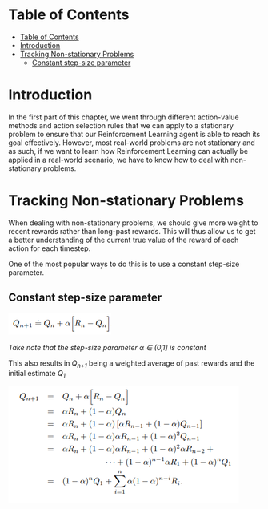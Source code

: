 # Table of Contents

- [Table of Contents](#table-of-contents)
- [Introduction](#introduction)
- [Tracking Non-stationary Problems](#tracking-non-stationary-problems)
  - [Constant step-size parameter](#constant-step-size-parameter)

# Introduction

In the first part of this chapter, we went through different action-value methods and action selection rules that we can apply to a stationary problem to ensure that our Reinforcement Learning agent is able to reach its goal effectively. However, most real-world problems are not stationary and as such, if we want to learn how Reinforcement Learning can actually be applied in a real-world scenario, we have to know how to deal with non-stationary problems.

# Tracking Non-stationary Problems

When dealing with non-stationary problems, we should give more weight to recent rewards rather than long-past rewards. This will thus allow us to get a better understanding of the current true value of the reward of each action for each timestep.

One of the most popular ways to do this is to use a constant step-size parameter.

## Constant step-size parameter

![Constant Step-size Parameter eqn](./img/constantStepSizeParameter_updateRule.PNG)

*Take note that the step-size parameter &alpha; &#8712; (0,1] is constant* 

This also results in *Q<sub>n+1</sub>* being a weighted average of past rewards and the initial estimate *Q<sub>1</sub>*

![Constant Step-size Parameter Weighted Average](./img/constantStepSizeParameter_weightedAvg.PNG)